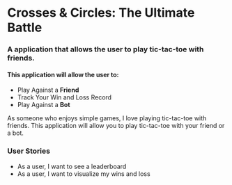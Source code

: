 # Crosses & Circles: The Ultimate Battle

### A application that allows the user to play tic-tac-toe with friends.

#### This application will allow the user to:
- Play Against a **Friend**
- Track Your Win and Loss Record
- Play Against a **Bot**

As someone who enjoys simple games, I love playing tic-tac-toe with friends. This application will allow you to play
tic-tac-toe with your friend or a bot. 

### User Stories
- As a user, I want to see a leaderboard 
- As a user, I want to visualize my wins and loss
